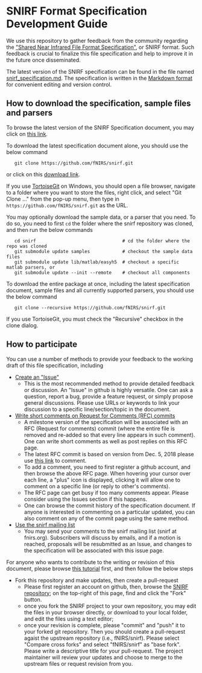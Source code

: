 # SNIRF Format Specification Development Guide

We use this repository to gather feedback from the community regarding the 
["Shared Near Infrared File Format Specification"](snirf_specification.md), or SNIRF format. Such 
feedback is crucial to finalize this file specification and help to improve
it in the future once disseminated. 

The latest version of the SNIRF specification can be found in the file named 
[snirf_specification.md](snirf_specification.md). The specification is written
in the [Markdown format](https://github.com/adam-p/markdown-here/wiki/Markdown-Cheatsheet) 
for convenient editing and version control.

## How to download the specification, sample files and parsers

To browse the latest version of the SNIRF Specification document, you may click on 
[this link](snirf_specification.md).

To download the latest specification document alone, you should use the below command
```
   git clone https://github.com/fNIRS/snirf.git
```
or click on this [download link](https://github.com/fNIRS/snirf/archive/master.zip).

If you use [TortoiseGit](https://tortoisegit.org/) on Windows, you should open a file browser, navigate to a folder
where you want to store the files, right click, and select "Git Clone ..." from the 
pop-up menu, then type in `https://github.com/fNIRS/snirf.git` as the URL.

You may optionally download the sample data, or a parser that you need. To do so, you need
to first `cd` the folder where the snirf repository was cloned, and then run the below commands
```
   cd snirf                                # cd the folder where the repo was cloned
   git submodule update samples            # checkout the sample data files 
   git submodule update lib/matlab/easyh5  # checkout a specific matlab parsers, or
   git submodule update --init --remote    # checkout all components
```

To download the entire package at once, including the latest specification document, 
sample files and all currently supported parsers, you should use the below command
```
   git clone --recursive https://github.com/fNIRS/snirf.git
```
If you use TortoiseGit, you must check the "Recursive" checkbox in the clone dialog.

## How to participate

You can use a number of methods to provide your feedback to the working 
draft of this file specification, including

- [Create an "Issue"](https://github.com/fNIRS/snirf/issues)
  - This is the most recommended method to provide detailed feedback or 
    discussion. An "Issue" in github is highly versatile. One can ask a 
    question, report a bug, provide a feature request, or simply propose
    general discussions. Please use URLs or keywords to link your discussion 
    to a specific line/section/topic in the document.
- [Write short comments on Request for Comments (RFC) commits](https://github.com/fNIRS/snirf/commit/88baa2a2ed3347e868ec184b9daa4b357ddbbfd1)
  - A milestone version of the specification will be associated with an
    RFC (Request for comments) commit (where the entire file is removed
    and re-added so that every line appears in such comment). One can
    write short comments as well as post replies on this RFC page. 
  - The latest RFC commit is based on version from Dec. 5, 2018 please use
    [this link](https://github.com/fNIRS/snirf/commit/88baa2a2ed3347e868ec184b9daa4b357ddbbfd1) to comment.
  - To add a comment, you need to first register a github account, and then 
    browse the above RFC page. When hovering your cursor over each line, a 
    "plus" icon is displayed, clicking it will allow one to comment on a 
    specific line (or reply to other's comments).
  - The RFC page can get busy if too many comments appear. Please consider 
    using the Issues section if this happens.
  - One can browse the commit history of the specification document. If
    anyone is interested in commenting on a particular updated, you can also
    comment on any of the commit page using the same method.
- [Use the snirf mailing list](http://fnirs.org/resources/software/snirf/)
  - You may send your comments to the snirf mailing list (snirf at fnirs.org). 
    Subscribers will discuss by emails, and if a motion is reached, proposals
    will be resubmitted as an Issue, and changes to the specification will be
    associated with this issue page.

For anyone who wants to contribute to the writing or revision of this document,
please browse [this tutorial](https://kwafoo.coe.neu.edu/~fangq/share/snirf/tutorial.htm)
first, and then follow the below steps

- Fork this repository and make updates, then create a pull-request
  - Please first register an account on github, then, browse the 
    [SNIRF repository](https://github.com/fNIRS/snirf);
    on the top-right of this page, find and click the "Fork" button.
  - once you fork the SNIRF project to your own repository, you may edit the
    files in your browser directly, or download to your local folder, and 
    edit the files using a text editor;
  - once your revision is complete, please "commit" and "push" it to your forked
    git repository. Then you should create a pull-request agaist the upstream
    repository (i.e., fNIRS/snirf). Please select "Compare cross forks" and 
    select "fNIRS/snirf" as "base fork". Please write a descriptive title for
    your pull-request. The project maintainer will review your updates
    and choose to merge to the upstream files or request revision from you.
    
